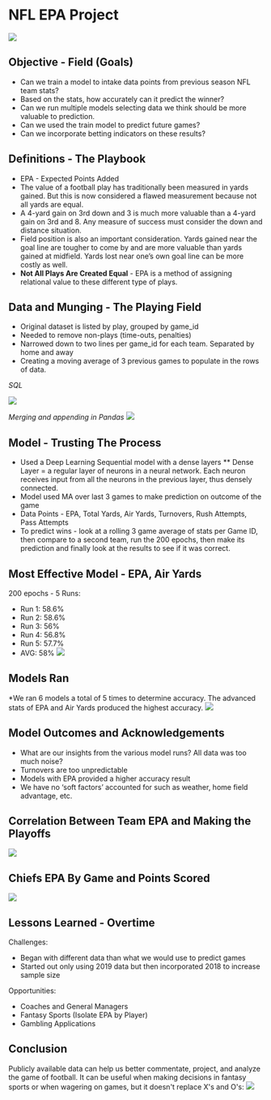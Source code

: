 # NFL EPA Project

![](Images/champions.jpg)

## Objective - Field (Goals)
* Can we train a model to intake data points from previous season NFL team stats?
* Based on the stats, how accurately can it predict the winner?
* Can we run multiple models selecting data we think should be more valuable to prediction.
* Can we used the train model to predict future games?
* Can we incorporate betting indicators on these results?

## Definitions - The Playbook
* EPA - Expected Points Added
* The value of a football play has traditionally been measured in yards gained.  But this is now considered a flawed measurement because not all yards are equal. 
* A 4-yard gain on 3rd down and 3 is much more valuable than a 4-yard gain on 3rd and 8. Any measure of success must consider the down and distance situation.
* Field position is also an important consideration. Yards gained near the goal line are tougher to come by and are more valuable than yards gained at midfield. Yards lost near one’s own goal line can be more costly as well.
* **Not All Plays Are Created Equal** - EPA is a method of assigning relational value to these different type of plays.

## Data and Munging - The Playing Field
* Original dataset is listed by play, grouped by game_id
* Needed to remove non-plays (time-outs, penalties)
* Narrowed down to two lines per game_id for each team. Separated by home and away
* Creating a moving average of 3 previous games to populate in the rows of data. 

*SQL*

![](Images/SQL.png)

*Merging and appending in Pandas*
![](Images/pandas.png)

## Model - Trusting The Process
* Used a Deep Learning Sequential model with a dense layers
** Dense Layer = a regular layer of neurons in a neural network. Each neuron receives input from all the neurons in the previous layer, thus densely connected.
* Model used MA over last 3 games to make prediction on outcome of the game
* Data Points - EPA, Total Yards, Air Yards, Turnovers, Rush Attempts, Pass Attempts
* To predict wins - look at a rolling 3 game average of stats per Game ID, then compare to a second team, run the 200 epochs, then make its prediction and finally look at the results to see if it was correct.

## Most Effective Model - EPA, Air Yards
200 epochs - 5 Runs: 
* Run 1: 58.6%
* Run 2: 58.6%
* Run 3: 56%
* Run 4: 56.8%
* Run 5: 57.7%
* AVG: 58%
![](Images/effmodel.png)

## Models Ran
*We ran 6 models a total of 5 times to determine accuracy. The advanced stats of EPA and Air Yards produced the highest accuracy.
![](Images/teamtotalEPA.png)

## Model Outcomes and Acknowledgements
* What are our insights from the various model runs?  All data was too much noise?  
* Turnovers are too unpredictable
* Models with EPA provided a higher accuracy result
* We have no ‘soft factors’ accounted for such as weather, home field advantage, etc.

## Correlation Between Team EPA and Making the Playoffs
![](Images/AllTeamsEPA.png)

## Chiefs EPA By Game and Points Scored
![](Images/ChiefsEPAByGame.png)

## Lessons Learned - Overtime
Challenges:
* Began with different data than what we would use to predict games
* Started out only using 2019 data but then incorporated 2018 to increase sample size

Opportunities:
* Coaches and General Managers
* Fantasy Sports (Isolate EPA by Player)
* Gambling Applications

## Conclusion
Publicly available data can help us better commentate, project, and analyze the game of football. It can be useful when making decisions in fantasy sports or when wagering on games, but it doesn't replace X's and O's:
![](Images/TurningPoint.png)

